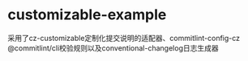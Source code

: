 # customizable-example
采用了cz-customizable定制化提交说明的适配器、commitlint-config-cz  @commitlint/cli校验规则以及conventional-changelog日志生成器
